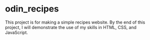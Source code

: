 # odin_recipes

This project is for making a simple recipes website. By the end of this project, I will demonstrate the use of my skills in HTML, CSS, and JavaScript.